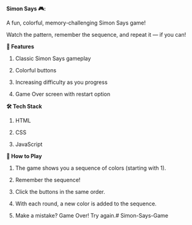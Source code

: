 **Simon Says 🎮:**

A fun, colorful, memory-challenging Simon Says game!

Watch the pattern, remember the sequence, and repeat it — if you can!

**🚀 Features**

1. Classic Simon Says gameplay

2. Colorful buttons

3. Increasing difficulty as you progress

4. Game Over screen with restart option

**🛠️ Tech Stack**

1. HTML

2. CSS

3. JavaScript


**🎯 How to Play**

1. The game shows you a sequence of colors (starting with 1).

2. Remember the sequence!

3. Click the buttons in the same order.

4. With each round, a new color is added to the sequence.

5. Make a mistake? Game Over! Try again.# Simon-Says-Game
